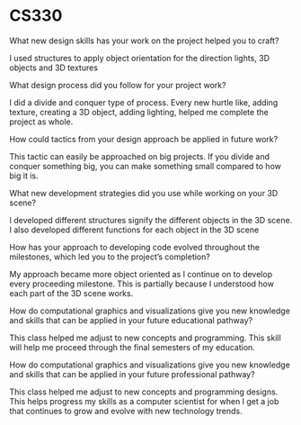 # CS330

What new design skills has your work on the project helped you to craft?

I used structures to apply object orientation for the direction lights, 3D objects and 3D textures

What design process did you follow for your project work?

I did a divide and conquer type of process. Every new hurtle like, adding texture, creating a 3D object, adding lighting, helped me complete the project as whole.

How could tactics from your design approach be applied in future work?

This tactic can easily be approached on big projects. If you divide and conquer something big, you can make something small compared to how big it is.

What new development strategies did you use while working on your 3D scene?

I developed different structures signify the different objects in the 3D scene. I also developed different functions for each object in the 3D scene

How has your approach to developing code evolved throughout the milestones, which led you to the project’s completion?

My approach became more object oriented as I continue on to develop every proceeding milestone. This is partially because I understood how each part of the 3D scene works.

How do computational graphics and visualizations give you new knowledge and skills that can be applied in your future educational pathway?

This class helped me adjust to new concepts and programming. This skill will help me proceed through the final semesters of my education.

How do computational graphics and visualizations give you new knowledge and skills that can be applied in your future professional pathway?

This class helped me adjust to new concepts and programming designs. This helps progress my skills as a computer scientist for when I get a job that continues to grow and evolve with new technology trends.
